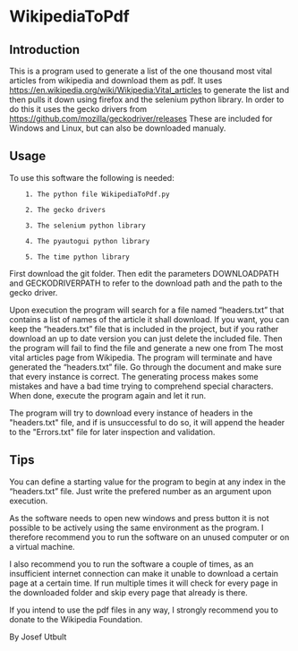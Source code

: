 # WikipediaToPdf

## Introduction
This is a program used to generate a list of the one thousand most vital articles from wikipedia and download them as pdf.
It uses https://en.wikipedia.org/wiki/Wikipedia:Vital_articles to generate the list and then pulls it down using firefox
and the selenium python library. In order to do this it uses the gecko drivers from https://github.com/mozilla/geckodriver/releases
These are included for Windows and Linux, but can also be downloaded manualy.

## Usage
To use this software the following is needed:

        1. The python file WikipediaToPdf.py
        
        2. The gecko drivers
        
        3. The selenium python library
        
        4. The pyautogui python library
        
        5. The time python library

First download the git folder. Then edit the parameters DOWNLOADPATH and GECKODRIVERPATH to refer to the download path and the path to
the gecko driver. 

Upon execution the program will search for a file named “headers.txt” that contains a list of names of the article it shall download. If you want, you can keep the “headers.txt” file that is included in the project, but if you rather download an up to date version you can just delete the included file. Then the program will fail to find the file and generate a new one from The most vital articles page from Wikipedia. The program will terminate and have generated the “headers.txt” file. Go through the document and make sure that every instance is correct. The generating process makes some mistakes and have a bad time trying to comprehend special characters. When done, execute the program again and let it run. 

The program will try to download every instance of headers in the "headers.txt" file,
and if is unsuccessful to do so, it will append the header to the "Errors.txt" file  for later inspection and validation.

## Tips
You can define a starting value for the program to begin at any index in the “headers.txt” file. Just write the prefered number as an argument upon execution.

As the software needs to open new windows and press button it is not possible to be actively using the same environment as the program.
I therefore recommend you to run the software on an unused computer or on a virtual machine.

I also recommend you to run the software a couple of times, as an insufficient internet connection can make it unable to download a
certain page at a certain time. If run multiple times it will check for every page in the downloaded folder and skip every page that
already is there.

If you intend to use the pdf files in any way, I strongly recommend you to donate to the Wikipedia Foundation.

By Josef Utbult
